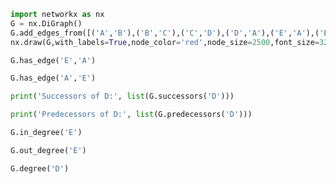 ```python
import networkx as nx 
G = nx.DiGraph()
G.add_edges_from([('A','B'),('B','C'),('C','D'),('D','A'),('E','A'),('E','B'),('E','C'),('E','D')])
nx.draw(G,with_labels=True,node_color='red',node_size=2500,font_size=32)
```


```python
G.has_edge('E','A')
```


```python
G.has_edge('A','E')
```


```python
print('Successors of D:', list(G.successors('D')))
```


```python
print('Predecessors of D:', list(G.predecessors('D')))
```


```python
G.in_degree('E')
```


```python
G.out_degree('E')
```


```python
G.degree('D')
```


```python

```
